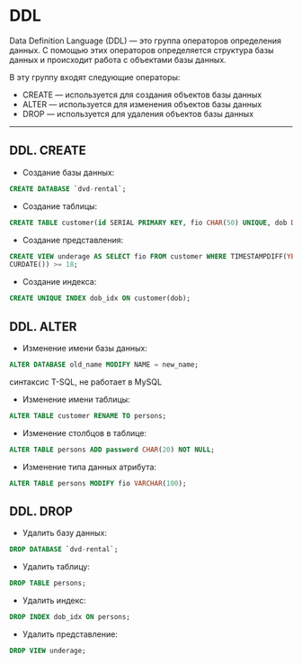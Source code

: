 # DDL

Data Definition Language (DDL) — это группа операторов определения данных. С помощью этих операторов определяется структура базы данных и происходит работа с объектами базы данных.

В эту группу входят следующие операторы:

- CREATE — используется для создания объектов базы данных
- ALTER — используется для изменения объектов базы данных
- DROP — используется для удаления объектов базы данных

----

## DDL. CREATE

- Создание базы данных:

```sql
CREATE DATABASE `dvd-rental`;
```

- Создание таблицы:

```sql
CREATE TABLE customer(id SERIAL PRIMARY KEY, fio CHAR(50) UNIQUE, dob DATE);
```

- Создание представления:

```sql
CREATE VIEW underage AS SELECT fio FROM customer WHERE TIMESTAMPDIFF(YEAR, dob, 
CURDATE()) >= 18;
```

- Создание индекса:

```sql
CREATE UNIQUE INDEX dob_idx ON customer(dob);
```

## DDL. ALTER

- Изменение имени базы данных:

```sql
ALTER DATABASE old_name MODIFY NAME = new_name;
```

 синтаксис T-SQL, не работает в MySQL

- Изменение имени таблицы:

```sql
ALTER TABLE customer RENAME TO persons;
```

- Изменение столбцов в таблице:

```sql
ALTER TABLE persons ADD password CHAR(20) NOT NULL;
```

- Изменение типа данных атрибута:

```sql
ALTER TABLE persons MODIFY fio VARCHAR(100);
```

## DDL. DROP

- Удалить базу данных:

```sql
DROP DATABASE `dvd-rental`;
```

- Удалить таблицу:

```sql
DROP TABLE persons;
```

- Удалить индекс:

```sql
DROP INDEX dob_idx ON persons;
```

- Удалить представление:

```sql
DROP VIEW underage;
```
